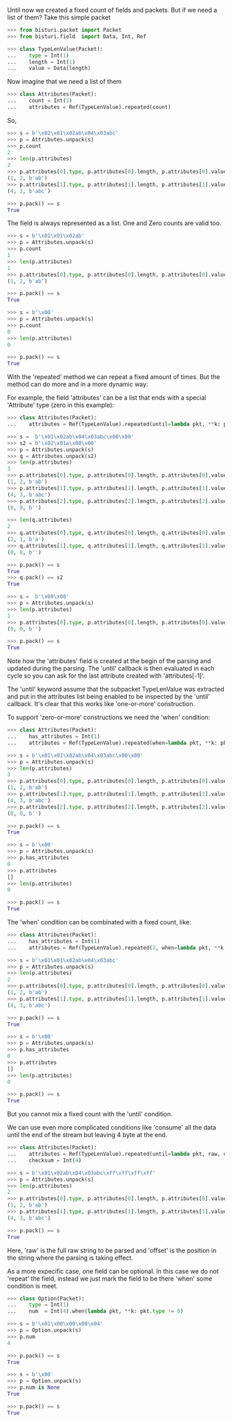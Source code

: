 Until now we created a fixed count of fields and packets. But if we need a list of them?
Take this simple packet

```python
>>> from bisturi.packet import Packet
>>> from bisturi.field  import Data, Int, Ref

>>> class TypeLenValue(Packet):
...    type = Int(1)
...    length = Int(1)
...    value = Data(length)

```

Now imagine that we need a list of them

```python
>>> class Attributes(Packet):
...    count = Int(1)
...    attributes = Ref(TypeLenValue).repeated(count)

```

So,

```python
>>> s = b'\x02\x01\x02ab\x04\x03abc'
>>> p = Attributes.unpack(s)
>>> p.count
2
>>> len(p.attributes)
2
>>> p.attributes[0].type, p.attributes[0].length, p.attributes[0].value
(1, 2, b'ab')
>>> p.attributes[1].type, p.attributes[1].length, p.attributes[1].value
(4, 3, b'abc')

>>> p.pack() == s
True

```

The field is always represented as a list. One and Zero counts are valid too.

```python 
>>> s = b'\x01\x01\x02ab'
>>> p = Attributes.unpack(s)
>>> p.count
1
>>> len(p.attributes)
1
>>> p.attributes[0].type, p.attributes[0].length, p.attributes[0].value
(1, 2, b'ab')

>>> p.pack() == s
True

>>> s = b'\x00'
>>> p = Attributes.unpack(s)
>>> p.count
0
>>> len(p.attributes)
0

>>> p.pack() == s
True

```

With the 'repeated' method we can repeat a fixed amount of times.
But the method can do more and in a more dynamic way:

For example, the field 'attributes' can be a list that ends with a special
'Attribute' type (zero in this example):

```python
>>> class Attributes(Packet):
...    attributes = Ref(TypeLenValue).repeated(until=lambda pkt, **k: pkt.attributes[-1].type == 0)

>>> s =  b'\x01\x02ab\x04\x03abc\x00\x00'
>>> s2 = b'\x02\x01a\x00\x00'
>>> p = Attributes.unpack(s)
>>> q = Attributes.unpack(s2)
>>> len(p.attributes)
3
>>> p.attributes[0].type, p.attributes[0].length, p.attributes[0].value
(1, 2, b'ab')
>>> p.attributes[1].type, p.attributes[1].length, p.attributes[1].value
(4, 3, b'abc')
>>> p.attributes[2].type, p.attributes[2].length, p.attributes[2].value
(0, 0, b'')

>>> len(q.attributes)
2
>>> q.attributes[0].type, q.attributes[0].length, q.attributes[0].value
(2, 1, b'a')
>>> q.attributes[1].type, q.attributes[1].length, q.attributes[1].value
(0, 0, b'')

>>> p.pack() == s
True
>>> q.pack() == s2
True

>>> s =  b'\x00\x00'
>>> p = Attributes.unpack(s)
>>> len(p.attributes)
1
>>> p.attributes[0].type, p.attributes[0].length, p.attributes[0].value
(0, 0, b'')

>>> p.pack() == s
True

```

Note how the 'attributes' field is created at the begin of the parsing and 
updated during the parsing. The 'until' callback is then evaluated in each cycle
so you can ask for the last attribute created with 'attributes[-1]'.

The 'until' keyword assume that the subpacket TypeLenValue was extracted and put in
the attributes list being enabled to be inspected by the 'until' callback.
It's clear that this works like 'one-or-more' construction.

To support 'zero-or-more' constructions we need the 'when' condition:

```python
>>> class Attributes(Packet):
...    has_attributes = Int(1)
...    attributes = Ref(TypeLenValue).repeated(when=lambda pkt, **k: pkt.has_attributes, until=lambda pkt, **k: pkt.attributes[-1].type == 0)

>>> s = b'\x01\x01\x02ab\x04\x03abc\x00\x00'
>>> p = Attributes.unpack(s)
>>> len(p.attributes)
3
>>> p.attributes[0].type, p.attributes[0].length, p.attributes[0].value
(1, 2, b'ab')
>>> p.attributes[1].type, p.attributes[1].length, p.attributes[1].value
(4, 3, b'abc')
>>> p.attributes[2].type, p.attributes[2].length, p.attributes[2].value
(0, 0, b'')

>>> p.pack() == s
True

>>> s = b'\x00'
>>> p = Attributes.unpack(s)
>>> p.has_attributes
0
>>> p.attributes
[]
>>> len(p.attributes)
0

>>> p.pack() == s
True

```

The 'when' condition can be combinated with a fixed count, like:

```python
>>> class Attributes(Packet):
...    has_attributes = Int(1)
...    attributes = Ref(TypeLenValue).repeated(2, when=lambda pkt, **k: pkt.has_attributes)

>>> s = b'\x01\x01\x02ab\x04\x03abc'
>>> p = Attributes.unpack(s)
>>> len(p.attributes)
2
>>> p.attributes[0].type, p.attributes[0].length, p.attributes[0].value
(1, 2, b'ab')
>>> p.attributes[1].type, p.attributes[1].length, p.attributes[1].value
(4, 3, b'abc')

>>> p.pack() == s
True

>>> s = b'\x00'
>>> p = Attributes.unpack(s)
>>> p.has_attributes
0
>>> p.attributes
[]
>>> len(p.attributes)
0

>>> p.pack() == s
True

```

But you cannot mix a fixed count with the 'until' condition.


We can use even more complicated conditions like 'consume' all the data until the end
of the stream but leaving 4 byte at the end.

```python
>>> class Attributes(Packet):
...    attributes = Ref(TypeLenValue).repeated(until=lambda pkt, raw, offset, **k: offset >= (len(raw) - 4))
...    checksum = Int(4)

>>> s = b'\x01\x02ab\x04\x03abc\xff\xff\xff\xff'
>>> p = Attributes.unpack(s)
>>> len(p.attributes)
2
>>> p.attributes[0].type, p.attributes[0].length, p.attributes[0].value
(1, 2, b'ab')
>>> p.attributes[1].type, p.attributes[1].length, p.attributes[1].value
(4, 3, b'abc')

>>> p.pack() == s
True

```

Here, 'raw' is the full raw string to be parsed and 'offset' is the position in the string
where the parsing is taking effect.

As a more expecific case, one field can be optional. In this case we do not 'repeat'
the field, instead we just mark the field to be there 'when' some condition is meet.


```python
>>> class Option(Packet):
...    type = Int(1)
...    num  = Int(4).when(lambda pkt, **k: pkt.type != 0)

>>> s = b'\x01\x00\x00\x00\x04'
>>> p = Option.unpack(s)
>>> p.num
4

>>> p.pack() == s
True

>>> s = b'\x00'
>>> p = Option.unpack(s)
>>> p.num is None
True

>>> p.pack() == s
True

```

